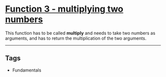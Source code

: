 # [Function 3 - multiplying two numbers](https://www.codewars.com/kata/523b66342d0c301ae400003b)

This function has to be called **multiply** and needs to take two numbers as arguments, and has to return the multiplication of the two arguments.

---

## Tags

- Fundamentals

